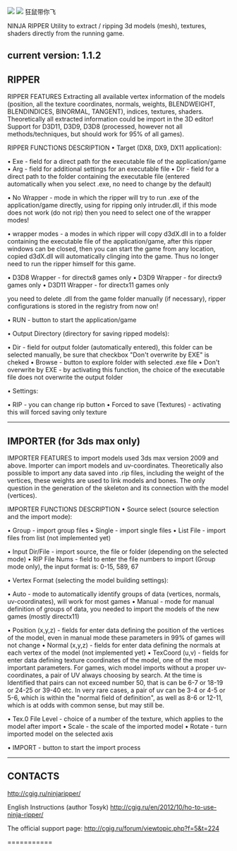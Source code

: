 ![](https://github.com/gituser1024/UE4-Plugin/blob/master/junkrat.png?raw=true)
![](https://github.com/gituser1024/UE4-Plugin/blob/master/junkrat2.png?raw=true)
狂鼠带你飞

NINJA RIPPER
Utility to extract / ripping 3d models (mesh), textures, shaders directly from the running game.

current version: 1.1.2
-------------------------------------------------------------------------------------------------------------------------------------------
RIPPER
-------------------------------------------------------------------------------------------------------------------------------------------

RIPPER FEATURES
Extracting all available vertex information of the models (position, all the texture coordinates, normals, weights, BLENDWEIGHT, BLENDINDICES, BINORMAL, TANGENT), indices, textures, shaders. Theoretically all extracted information could be import in the 3D editor!
Support for D3D11, D3D9, D3D8 (processed, however not all methods/techniques, but should work for 95% of all games).

RIPPER FUNCTIONS DESCRIPTION 
• Target (DX8, DX9, DX11 application):

• Exe - field for a direct path for the executable file of the application/game
• Arg - field for additional settings for an executable file
• Dir - field for a direct path to the folder containing the executable file (entered automatically when you select .exe, no need to change by the default)

• No Wrapper - mode in which the ripper will try to run .exe of the application/game directly, using for ripping only intruder.dll, if this mode does not work (do not rip) then you need to select one of the wrapper modes!

• wrapper modes - a modes in which ripper will copy d3dX.dll in to a folder containing the executable file of the application/game, after this ripper windows can be closed, then you can start the game from any location, copied d3dX.dll will automatically clinging into the game. Thus no longer need to run the ripper himself for this game.

• D3D8 Wrapper - for directx8 games only
• D3D9 Wrapper - for directx9 games only
• D3D11 Wrapper - for directx11 games only

you need to delete .dll from the game folder manually (if necessary), ripper configurations is stored in the registry from now on!

• RUN - button to start the application/game

• Output Directory (directory for saving ripped models): 

• Dir - field for output folder (automatically entered), this folder can be selected manually, be sure that checkbox "Don't overwrite by EXE" is cheked
• Browse - button to explore folder with selected .exe file
• Don't overwrite by EXE - by activating this function, the choice of the executable file does not overwrite the output folder

• Settings:

• RIP - you can change rip button
• Forced to save (Textures) - activating this will forced saving only texture

-------------------------------------------------------------------------------------------------------------------------------------------
IMPORTER (for 3ds max only)
-------------------------------------------------------------------------------------------------------------------------------------------

IMPORTER FEATURES
to import models used 3ds max version 2009 and above. Importer can import models and uv-coordinates. Theoretically also possible to import any data  saved into .rip files, including the weight of the vertices, these weights are used to link models and bones. The only question in the generation of the skeleton and its connection with the model (vertices).

IMPORTER FUNCTIONS DESCRIPTION 
• Source select (source selection and the import mode):

• Group - import group files
• Single - import single files
• List File - import files from list (not implemented yet)

• Input Dir/File - import source, the file or folder (depending on the selected mode)
• RIP File Nums - field to enter the file numbers to import (Group mode only), the input format is: 0-15, 589, 67

• Vertex Format (selecting the model building settings):

• Auto - mode to automatically identify groups of data (vertices, normals, uv-coordinates), will work for most games
• Manual - mode for manual definition of groups of data, you needed to import the models of the new games (mostly directx11)

• Position (x,y,z) - fields for enter data defining the position of the vertices of the model, even in manual mode these parameters in 99% of games will not change
• Normal (x,y,z) - fields for enter data defining the normals at each vertex of the model (not implemented yet)
• TexCoord (u,v) - fields for enter data defining texture coordinates of the model, one of the most important parameters. For games, wich model imports without a proper uv-coordinates, a pair of UV always choosing by search. At the time is Identified that pairs can not exceed number 50, that is can be 6-7 or 18-19 or 24-25 or 39-40 etc. In very rare cases, a pair of uv can be 3-4 or 4-5 or 5-6, which is within the "normal field of definition", as well as 8-6 or 12-11, which is at odds with common sense, but may still be.

• Tex.0 File Level - choice of a number of the texture, which applies to the model after import
• Scale - the scale of the imported model
• Rotate - turn imported model on the selected axis 

• IMPORT - button to start the import process

-------------------------------------------------------------------------------------------------------------------------------------------
CONTACTS
-------------------------------------------------------------------------------------------------------------------------------------------

http://cgig.ru/ninjaripper/

English Instructions (author Tosyk)
http://cgig.ru/en/2012/10/ho-to-use-ninja-ripper/


The official support page:
http://cgig.ru/forum/viewtopic.php?f=5&t=224

===========
